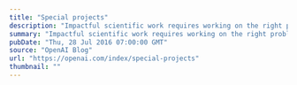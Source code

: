 ```yaml
---
title: "Special projects"
description: "Impactful scientific work requires working on the right problems—problems which are not just interesting, but whose solutions matter."
summary: "Impactful scientific work requires working on the right problems—problems which are not just interesting, but whose solutions matter."
pubDate: "Thu, 28 Jul 2016 07:00:00 GMT"
source: "OpenAI Blog"
url: "https://openai.com/index/special-projects"
thumbnail: ""
---
```


